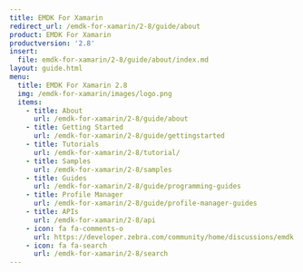 ```yaml
---
title: EMDK For Xamarin
redirect_url: /emdk-for-xamarin/2-8/guide/about
product: EMDK For Xamarin
productversion: '2.8'
insert:
  file: emdk-for-xamarin/2-8/guide/about/index.md
layout: guide.html
menu:
  title: EMDK For Xamarin 2.8
  img: /emdk-for-xamarin/images/logo.png
  items:
    - title: About
      url: /emdk-for-xamarin/2-8/guide/about
    - title: Getting Started
      url: /emdk-for-xamarin/2-8/guide/gettingstarted
    - title: Tutorials
      url: /emdk-for-xamarin/2-8/tutorial/
    - title: Samples
      url: /emdk-for-xamarin/2-8/samples
    - title: Guides
      url: /emdk-for-xamarin/2-8/guide/programming-guides
    - title: Profile Manager
      url: /emdk-for-xamarin/2-8/guide/profile-manager-guides
    - title: APIs
      url: /emdk-for-xamarin/2-8/api
    - icon: fa fa-comments-o
      url: https://developer.zebra.com/community/home/discussions/emdk    
    - icon: fa fa-search
      url: /emdk-for-xamarin/2-8/search
---
```

